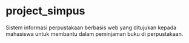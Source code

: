 # project_simpus
Sistem informasi perpustakaan berbasis web yang ditujukan kepada mahasiswa untuk membantu dalam peminjaman buku di perpustakaan.
